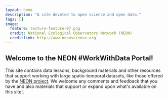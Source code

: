 ```yaml
---
layout: home
description: "A site devoted to open science and open data."
Tags: []
image:
  feature: texture-feature-07.png
  credit: National Ecological Observatory Network (NEON)
  creditlink: http://www.neonscience.org
---
```



## Welcome to the NEON #WorkWithData Portal! 

This site contains data lessons, background materials and other resources that support working with large spatio-temporal datasets, like those offered by the <a href="http://www.neonscience.org" target="_blank">NEON project</a>. We welcome any comments and feedback that you have and also materials that support or expand upon what's available on this site!.  

